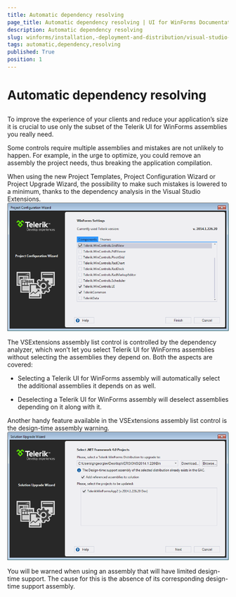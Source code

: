 ```yaml
---
title: Automatic dependency resolving
page_title: Automatic dependency resolving | UI for WinForms Documentation
description: Automatic dependency resolving
slug: winforms/installation,-deployment-and-distribution/visual-studio-extensions/automatic-dependency-resolving
tags: automatic,dependency,resolving
published: True
position: 1
---
```


# Automatic dependency resolving



## 

To improve the experience of your clients and reduce your application’s
          size it is crucial to use only the subset of the Telerik UI for WinForms assemblies you really need.
        

Some controls require multiple assemblies and mistakes are not unlikely to happen.
          For example, in the urge to optimize, you could remove an assembly the project needs,
          thus breaking the application compilation.
        

When using the new Project Templates, Project Configuration Wizard or Project Upgrade Wizard,
          the possibility to make such mistakes is lowered to a minimum, thanks to the dependency analysis
          in the Visual Studio Extensions.
        ![installation-deployment-and-distribution-vsx-automatic-dependency-resolving 001](images/installation-deployment-and-distribution-vsx-automatic-dependency-resolving001.png)

The VSExtensions assembly list control is controlled by the dependency analyzer, which won’t let you
          select Telerik UI for WinForms assemblies without selecting the assemblies they depend on. Both the aspects are covered:
        

* Selecting a Telerik UI for WinForms assembly will automatically select the additional assemblies it depends on as well.
            

* Deselecting a Telerik UI for WinForms assembly will deselect assemblies depending on it along with it.
            

Another handy feature available in the VSExtensions assembly list control is the design-time assembly warning.
        ![installation-deployment-and-distribution-vsx-automatic-dependency-resolving 002](images/installation-deployment-and-distribution-vsx-automatic-dependency-resolving002.png)

You will be warned when using an assembly that will have limited design-time support.
          The cause for this is the absence of its corresponding design-time support assembly.
        
